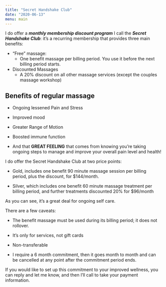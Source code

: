 ```yaml
---
title: "Secret Handshake Club"
date: "2020-06-13"
menu: main
---
```




 I do offer a ***monthly membership discount program*** I call the ***Secret Handshake Club***: it’s a recurring membership that provides three main benefits:

- “Free” massage:
  - One benefit massage per billing period. You use it before the next billing period starts. 
- Discounted Massages 
  - A 20% discount on all other massage services (except the couples massage workshop)

## Benefits of regular massage

- Ongoing lessened Pain and Stress

- Improved mood

- Greater Range of Motion

- Boosted immune function

- And that **GREAT FEELING** that comes from knowing you’re taking ongoing steps to manage and improve your overall pain level and health!

I do offer the Secret Handshake Club at two price points:  

- Gold, includes one benefit 90 minute massage session per billing period, plus the discount, for $144/month.

- Silver, which includes one benefit 60 minute massage treatment per billing period, and further treatments discounted 20% for $96/month


As you can see, it’s a great deal for ongoing self care.

There are a few caveats:

- The benefit massage must be used during its billing period; it does not rollover.

- It’s only for services, not gift cards

- Non-transferable 

- I require a 6 month commitment, then it goes month to month and can be cancelled at any point after the commitment period ends. 

If you would like to set up this commitment to your improved wellness, you can reply and let me know, and then I’ll call to take your payment information.

